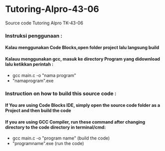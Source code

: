 # Tutoring-Alpro-43-06
Source code Tutoring Alpro TK-43-06<br>

<h3>Instruksi penggunaan : </h3>
<h4>Kalau menggunakan Code Blocks,open folder project lalu langsung build</h4>

<h4>Kalauu menggunakan gcc, masuk ke directory Program yang didownload lalu ketikkan perintah : </h4>
<ul>
<li> gcc main.c -o "nama program"</li>
<li>"namaprogram".exe</li>
</ul>

<h3>Instruction on how to build this source code : </h3>
<h4>If You are using Code Blocks IDE, simply open the source code folder as a Project and then build the code</h4>

<h4>If you are using GCC Compiler, run these command after changing directory to the code directory in terminal/cmd:</h4>
<ul>
<li>gcc main.c -o "program name" (build the code)</li>
<li>"programname".exe (run the code)</li>
</ul>

